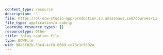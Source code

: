 ```yaml
---
content_type: resource
description: ''
file: https://ol-ocw-studio-app-production.s3.amazonaws.com/courses/11-384-malaysia-sustainable-cities-practicum-spring-2018/9da5f02b53c44cf80069ce75c1c5502a_2Y0cpVGuDoM.srt
file_type: application/x-subrip
learning_resource_types: []
resourcetype: Other
title: 3play caption file
type: OCWFile
uid: 9da5f02b-53c4-4cf8-0069-ce75c1c5502a
---
```

